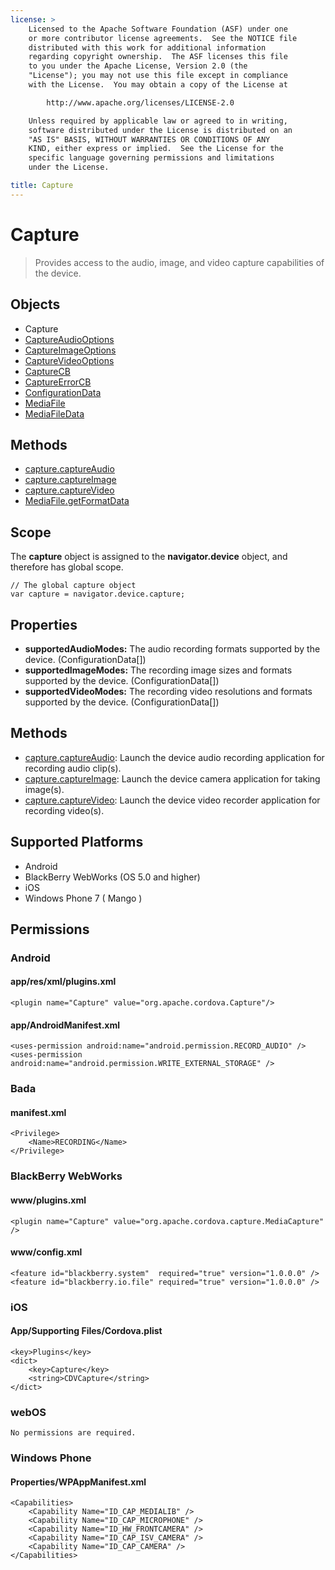 ```yaml
---
license: >
    Licensed to the Apache Software Foundation (ASF) under one
    or more contributor license agreements.  See the NOTICE file
    distributed with this work for additional information
    regarding copyright ownership.  The ASF licenses this file
    to you under the Apache License, Version 2.0 (the
    "License"); you may not use this file except in compliance
    with the License.  You may obtain a copy of the License at

        http://www.apache.org/licenses/LICENSE-2.0

    Unless required by applicable law or agreed to in writing,
    software distributed under the License is distributed on an
    "AS IS" BASIS, WITHOUT WARRANTIES OR CONDITIONS OF ANY
    KIND, either express or implied.  See the License for the
    specific language governing permissions and limitations
    under the License.

title: Capture
---
```


Capture
=======

> Provides access to the audio, image, and video capture capabilities of the device.

Objects
-------

- Capture
- [CaptureAudioOptions](captureAudioOptions.html)
- [CaptureImageOptions](captureImageOptions.html)
- [CaptureVideoOptions](captureVideoOptions.html)
- [CaptureCB](CaptureCB.html)
- [CaptureErrorCB](CaptureErrorCB.html)
- [ConfigurationData](ConfigurationData.html)
- [MediaFile](MediaFile.html)
- [MediaFileData](MediaFileData.html)

Methods
-------

- [capture.captureAudio](captureAudio.html)
- [capture.captureImage](captureImage.html)
- [capture.captureVideo](captureVideo.html)
- [MediaFile.getFormatData]([MediaFile](MediaFile.html).getFormatData.html)

Scope
-----

The __capture__ object is assigned to the __navigator.device__ object, and therefore has global scope.

    // The global capture object
    var capture = navigator.device.capture;

Properties
----------

- __supportedAudioModes:__ The audio recording formats supported by the device. (ConfigurationData[])
- __supportedImageModes:__ The recording image sizes and formats supported by the device. (ConfigurationData[])
- __supportedVideoModes:__ The recording video resolutions and formats supported by the device. (ConfigurationData[])

Methods
-------

- [capture.captureAudio](captureAudio.html): Launch the device audio recording application for recording audio clip(s).
- [capture.captureImage](captureImage.html): Launch the device camera application for taking image(s).
- [capture.captureVideo](captureVideo.html): Launch the device video recorder application for recording video(s).


Supported Platforms
-------------------

- Android
- BlackBerry WebWorks (OS 5.0 and higher)
- iOS
- Windows Phone 7 ( Mango )

Permissions
-----------

### Android

#### app/res/xml/plugins.xml

    <plugin name="Capture" value="org.apache.cordova.Capture"/>

#### app/AndroidManifest.xml

    <uses-permission android:name="android.permission.RECORD_AUDIO" />
    <uses-permission android:name="android.permission.WRITE_EXTERNAL_STORAGE" />   

### Bada

#### manifest.xml

    <Privilege>
        <Name>RECORDING</Name>
    </Privilege>

### BlackBerry WebWorks

#### www/plugins.xml

    <plugin name="Capture" value="org.apache.cordova.capture.MediaCapture" />

#### www/config.xml

    <feature id="blackberry.system"  required="true" version="1.0.0.0" />
    <feature id="blackberry.io.file" required="true" version="1.0.0.0" />

### iOS

#### App/Supporting Files/Cordova.plist

    <key>Plugins</key>
    <dict>
        <key>Capture</key>
        <string>CDVCapture</string>
    </dict>

### webOS

    No permissions are required.

### Windows Phone

#### Properties/WPAppManifest.xml

    <Capabilities>
        <Capability Name="ID_CAP_MEDIALIB" />
        <Capability Name="ID_CAP_MICROPHONE" />
        <Capability Name="ID_HW_FRONTCAMERA" />
        <Capability Name="ID_CAP_ISV_CAMERA" />
        <Capability Name="ID_CAP_CAMERA" />
    </Capabilities>
